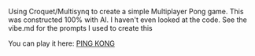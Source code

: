 Using Croquet/Multisynq to create a simple Multiplayer Pong game.
This was constructed 100% with AI. I haven't even looked at the code.
See the vibe.md for the prompts I used to create this

You can play it here:
[PING KONG](https://croquetx.github.io/pingkong)
